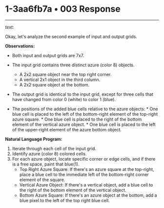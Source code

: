 # 1-3aa6fb7a • 003 Response

---

*text:*

Okay, let's analyze the second example of input and output grids.

**Observations:**

*   Both input and output grids are 7x7.
*   The input grid contains three distinct azure (color 8) objects.
    *   A 2x2 square object near the top right corner.
    *  A vertical 2x1 object in the third column.
    *   A 2x2 square object at the bottom.
*   The output grid is identical to the input grid, except for three cells that have changed from color 0 (white) to color 1 (blue).

* The positions of the added blue cells relative to the azure objects:
        * One blue cell is placed to the left of the bottom-right element of the top-right azure square.
        * One blue cell is placed to the right of the bottom element of the vertical azure object.
        * One blue cell is placed to the left of the upper-right element of the azure bottom object.

**Natural Language Program:**

1.  Iterate through each cell of the input grid.
2.  Identify azure (color 8) colored cells.
3.  For each azure object, locate specific corner or edge cells, and if there is a free space, paint that blue(1).
     * Top Right Azure Square: If there's an azure square at the top-right, place a blue cell to the immediate left of the bottom-right corner element of the square.
     *   Vertical Azure Object: If there's a vertical object, add a blue cell to the right of the bottom element of the vertical object.
    *   Bottom Azure Square: If there's an azure object at the bottom, add a blue pixel to the left of the top right blue cell.

